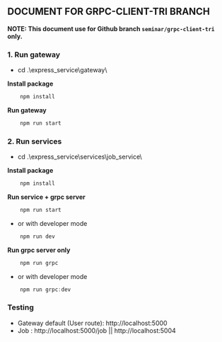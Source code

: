 ## DOCUMENT FOR GRPC-CLIENT-TRI BRANCH

**NOTE: This document use for Github branch `seminar/grpc-client-tri` only.**

### 1. Run gateway
* cd .\express_service\gateway\

**Install package**
```javascript
    npm install
```

**Run gateway**
```javascript
    npm run start
```

### 2. Run services
* cd .\express_service\services\job_service\

**Install package**
```javascript
    npm install
```

**Run service + grpc server**
```javascript
    npm run start
```

* or with developer mode

```javascript
    npm run dev
```

**Run grpc server only**
```javascript
    npm run grpc
```

* or with developer mode

```javascript
    npm run grpc:dev
```


### Testing
- Gateway default (User route): http://localhost:5000
- Job : http://localhost:5000/job || http://localhost:5004
